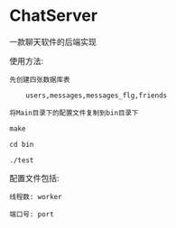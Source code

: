 # ChatServer

一款聊天软件的后端实现

使用方法:

	先创建四张数据库表

		users,messages,messages_flg,friends

	将Main目录下的配置文件复制到bin目录下

	make 

	cd bin

	./test



配置文件包括:

	线程数: worker

	端口号: port